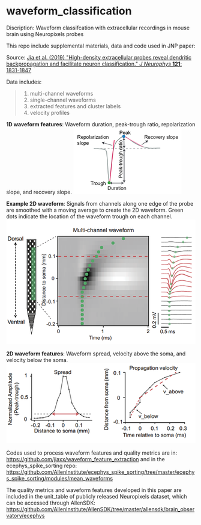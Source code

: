 # waveform_classification
Discription: Waveform classifcation with extracellular recordings in mouse brain using Neuropixels probes

This repo include supplemental materials, data and code used in JNP paper:

Source: [Jia et al. (2019) "High-density extracellular probes reveal dendritic backpropagation and facilitate neuron classification." _J Neurophys_ **121**: 1831-1847](https://doi.org/10.1152/jn.00680.2018)
  

Data includes:
>    1. multi-channel waveforms
>    2. single-channel waveforms
>    3. extracted features and cluster labels
>    4. velocity profiles


**1D waveform features**: Waveform duration, peak-trough ratio, repolarization slope, and recovery slope.
![1D features](image/1d_waveform_features.png "1D waveform features")

**Example 2D waveform**: Signals from channels along one edge of the probe are smoothed with a moving average to create the 2D waveform. Green dots indicate the location of the waveform trough on each channel.
![2D waveform](image/2d_waveform.png "2D waveform")

**2D waveform features**: Waveform spread, velocity above the soma, and velocity below the soma.
![2D features](image/2d_waveform_features.png "2D waveform features")



Codes used to process waveform features and quality metrics are in:
https://github.com/jiaxx/waveform_feature_extraction
and in the ecephys_spike_sorting repo:
https://github.com/AllenInstitute/ecephys_spike_sorting/tree/master/ecephys_spike_sorting/modules/mean_waveforms


The quality metrics and waveform features developed in this paper are included in the unit_table of publicly released Neuropixels dataset, which can be accessed through AllenSDK:
https://github.com/AllenInstitute/AllenSDK/tree/master/allensdk/brain_observatory/ecephys

